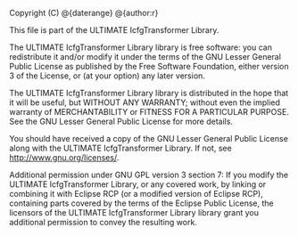Copyright (C) @{daterange} @{author:r}

This file is part of the ULTIMATE IcfgTransformer Library.

The ULTIMATE IcfgTransformer Library library is free software: you can redistribute it and/or modify
it under the terms of the GNU Lesser General Public License as published
by the Free Software Foundation, either version 3 of the License, or
(at your option) any later version.

The ULTIMATE IcfgTransformer Library library is distributed in the hope that it will be useful,
but WITHOUT ANY WARRANTY; without even the implied warranty of
MERCHANTABILITY or FITNESS FOR A PARTICULAR PURPOSE.  See the
GNU Lesser General Public License for more details.

You should have received a copy of the GNU Lesser General Public License
along with the ULTIMATE IcfgTransformer Library. If not, see <http://www.gnu.org/licenses/>.

Additional permission under GNU GPL version 3 section 7:
If you modify the ULTIMATE IcfgTransformer Library, or any covered work, by linking
or combining it with Eclipse RCP (or a modified version of Eclipse RCP), 
containing parts covered by the terms of the Eclipse Public License, the 
licensors of the ULTIMATE IcfgTransformer Library library grant you additional permission 
to convey the resulting work.

